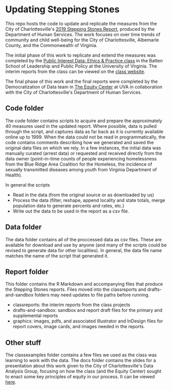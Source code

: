 # Updating Stepping Stones

This repo hosts the code to update and replicate the measures from the City of Charlottesville's [2019 Stepping Stones Report](https://www.charlottesville.gov/1623/Stepping-Stones-Report), produced by the Department of Human Services. The work focuses on over time trends of community and child well-being for the City of Charlottesville, Albemarle County, and the Commonwealth of Virginia.

The initial phase of this work to replicate and extend the measures was completed by the [Public Interest Data: Ethics & Practice class](https://pidep23.mclaibourn.org/) in the Batten School of Leadership and Public Policy at the University of Virginia. The interim reports from the class can be viewed on the [class website](https://pidep23.mclaibourn.org/static/projects/).

The final phase of this work and the final reports were completed by the Democratization of Data team in [The Equity Center](https://virginiaequitycenter.org/) at UVA in collaboration with the City of Charlottesville's Department of Human Services.

## Code folder

The code folder contains scripts to acquire and prepare the approximately 40 measures used in the updated report. Where possible, data is pulled through the script, and captures data as far back as it is currently available online up to 1999. When the data could not be read in programmatically, the code contains comments describing how we generated and saved the original data files on which we rely. In a few instances, the initial data was manually curated (arrest data) or requested and received directly from the data owner (point-in-time counts of people experiencing homelessness from the Blue Ridge Area Coalition for the Homeless, the incidence of sexually transmitted diseases among youth from Virginia Department of Health).

In general the scripts

* Read in the data (from the original source or as downloaded by us)
* Process the data (filter, reshape, append locality and state totals, merge population data to generate percents and rates, etc.)
* Write out the data to be used in the report as a csv file.

## Data folder

The data folder contains all of the proccessed data as csv files. These are available for download and use by anyone (and many of the scripts could be revised to generate data for other localities). In general, the data file name matches the name of the script that generated it.

## Report folder

This folder contains the R Markdown and accompanying files that produce the Stepping Stones reports. Files moved into the classreports and drafts-and-sandbox folders may need updates to file paths before running.

* classreports: the interim reports from the class projects
* drafts-and-sandbox: sandbox and report draft files for the primary and supplemental reports
* graphics: images, pdfs, and associated Illustrator and InDesign files for report covers, image cards, and images needed in the reports. 

## Other stuff

The classexamples folder contains a few files we used as the class was learning to work with the data. The docs folder contains the slides for a presentation about this work given to the City of Charlottesville's Data Analysis Group, focusing on how the class (and the Equity Center) sought to enact some key principles of equity in our process. It can be viewed [here](https://virginiaequitycenter.github.io/stepping-stones/dag_pres.html).
